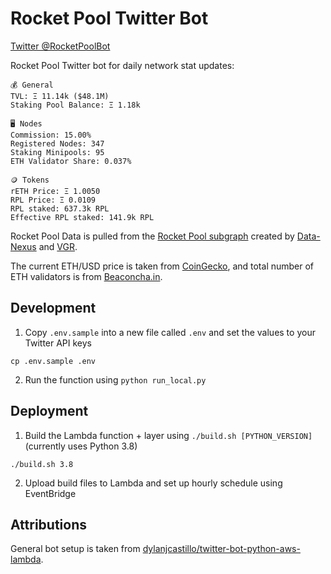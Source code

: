 # Rocket Pool Twitter Bot

[Twitter @RocketPoolBot](https://twitter.com/RocketPoolBot)

Rocket Pool Twitter bot for daily network stat updates:

```
💰 General
TVL: Ξ 11.14k ($48.1M)
Staking Pool Balance: Ξ 1.18k

🖥️ Nodes
Commission: 15.00%
Registered Nodes: 347
Staking Minipools: 95
ETH Validator Share: 0.037%

🪙 Tokens
rETH Price: Ξ 1.0050
RPL Price: Ξ 0.0109
RPL staked: 637.3k RPL
Effective RPL staked: 141.9k RPL
```

Rocket Pool Data is pulled from the [Rocket Pool subgraph](https://github.com/Data-Nexus/rocket-pool-mainnet) created by [Data-Nexus](https://github.com/Data-Nexus) and [VGR](https://github.com/VGR-GIT).

The current ETH/USD price is taken from [CoinGecko](https://www.coingecko.com/), and total number of ETH validators is from [Beaconcha.in](https://beaconcha.in/).

## Development

1. Copy `.env.sample` into a new file called `.env` and set the values to your Twitter API keys
```
cp .env.sample .env
```

2. Run the function using `python run_local.py`

## Deployment

1. Build the Lambda function + layer using `./build.sh [PYTHON_VERSION]` (currently uses Python 3.8)
```
./build.sh 3.8
```

2. Upload build files to Lambda and set up hourly schedule using EventBridge

## Attributions

General bot setup is taken from [dylanjcastillo/twitter-bot-python-aws-lambda](https://github.com/dylanjcastillo/twitter-bot-python-aws-lambda).